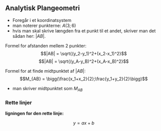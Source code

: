 ## Analytisk Plangeometri
* Foregår i et koordinatsystem
* man noterer punkterne: $A(3;6)$
* hvis man skal skrive længden fra et punkt til et andet, skriver man det sådan her: $|AB|$. 

Formel for afstanden mellem 2 punkter:
$$|AB| = \sqrt{(y_2-y_1)^2+(x_2-x_1)^2}$$
$$|AB| = \sqrt{(y_A-y_B)^2+(x_A-x_B)^2}$$


Formel for at finde midtpunktet af $|AB|$:
$$M_{AB} = \bigg(\frac{x_1+x_2}{2};\frac{y_1+y_2}{2}\bigg)$$

* man skriver midtpunktet som $M_{AB}$  

### Rette linjer 

**ligningen for den rette linje:**

$$y=ax+b$$